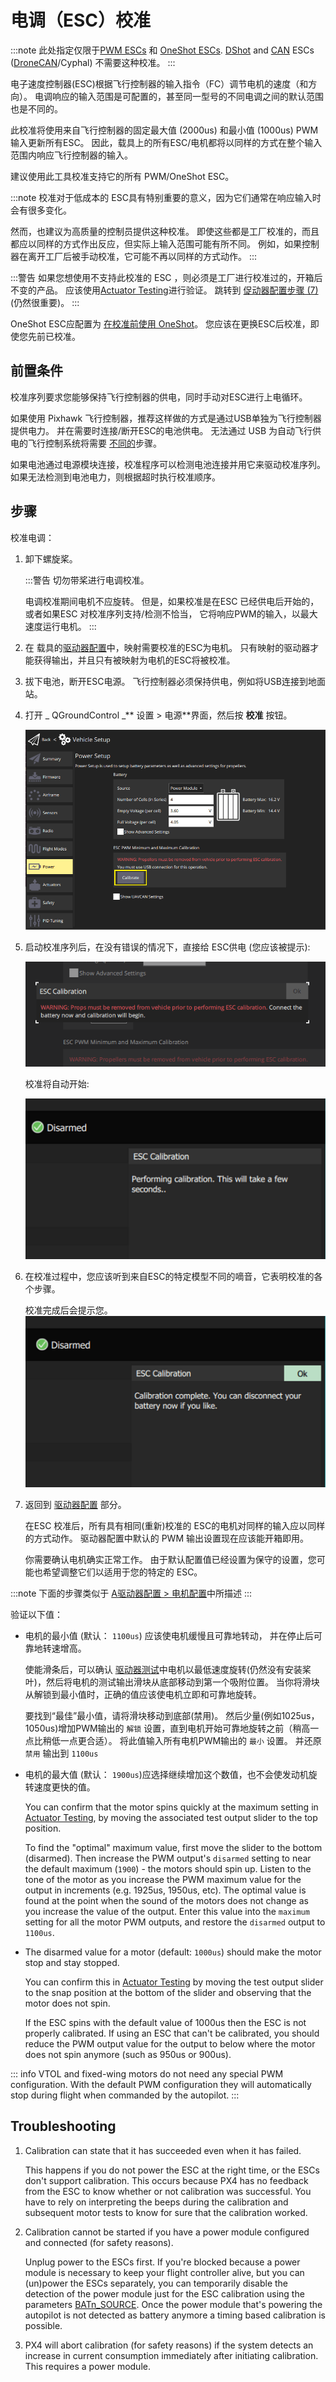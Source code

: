 # 电调（ESC）校准

:::note
此处指定仅限于[PWM ESCs](../peripherals/pwm_escs_and_servo.md) 和 [OneShot ESCs](../peripherals/oneshot.md). [DShot](../peripherals/dshot.md) and [CAN](../can/README.md) ESCs ([DroneCAN](../dronecan/escs.md)/Cyphal) 不需要这种校准。
:::

电子速度控制器(ESC)根据飞行控制器的输入指令（FC）调节电机的速度（和方向）。 电调响应的输入范围是可配置的，甚至同一型号的不同电调之间的默认范围也是不同的。

此校准将使用来自飞行控制器的固定最大值 (2000us) 和最小值 (1000us) PWM 输入更新所有ESC。 因此，载具上的所有ESC/电机都将以同样的方式在整个输入范围内响应飞行控制器的输入。

建议使用此工具校准支持它的所有 PWM/OneShot ESC。

:::note
校准对于低成本的 ESC具有特别重要的意义，因为它们通常在响应输入时会有很多变化。

然而，也建议为高质量的控制员提供这种校准。 即使这些都是工厂校准的，而且都应以同样的方式作出反应，但实际上输入范围可能有所不同。 例如，如果控制器在离开工厂后被手动校准，它可能不再以同样的方式动作。
:::

:::警告 如果您想使用不支持此校准的 ESC ，则必须是工厂进行校准过的，开箱后不变的产品。 应该使用[Actuator Testing](../config/actuators.md#actuator-testing)进行验证。 跳转到 [促动器配置步骤 (7)](#actuatorconfig_step) (仍然很重要)。
:::

OneShot ESC应配置为 [在校准前使用 OneShot](../peripherals/oneshot.md#px4-configuration)。 您应该在更换ESC后校准，即使您先前已校准。

## 前置条件

校准序列要求您能够保持飞行控制器的供电，同时手动对ESC进行上电循环。

如果使用 Pixhawk 飞行控制器，推荐这样做的方式是通过USB单独为飞行控制器提供电力。 并在需要时连接/断开ESC的电池供电。 无法通过 USB 为自动飞行供电的飞行控制系统将需要 [不同的](#problem_power_module)步骤。

如果电池通过电源模块连接，校准程序可以检测电池连接并用它来驱动校准序列。 如果无法检测到电池电力，则根据超时执行校准顺序。

## 步骤

校准电调：

1. 卸下螺旋桨。

   :::警告 切勿带桨进行电调校准。

   电调校准期间电机不应旋转。 但是，如果校准是在ESC 已经供电后开始的，或者如果ESC 对校准序列支持/检测不恰当， 它将响应PWM的输入，以最大速度运行电机。
:::

1. 在 载具的[驱动器配置](../config/actuators.md)中，映射需要校准的ESC为电机。 只有映射的驱动器才能获得输出，并且只有被映射为电机的ESC将被校准。

1. 拔下电池，断开ESC电源。 飞行控制器必须保持供电，例如将USB连接到地面站。

1. 打开 _ QGroundControl _** 设置 > 电源**界面，然后按 **校准** 按钮。

   ![电调校准步骤 1](../../assets/qgc/setup/esc/qgc_esc_calibration.png)

1. 启动校准序列后，在没有错误的情况下，直接给 ESC供电 (您应该被提示):

   ![电调校准步骤 2](../../assets/qgc/setup/esc/esc_calibration_step_2.png)

   校准将自动开始:

   ![电调校准步骤 3](../../assets/qgc/setup/esc/esc_calibration_step_3.png)

1. 在校准过程中，您应该听到来自ESC的特定模型不同的嘀音，它表明校准的各个步骤。

   校准完成后会提示您。<a id="actuatorconfig_step"></a>
   ![电调校准步骤 4](../../assets/qgc/setup/esc/esc_calibration_step_4.png)

1. 返回到 [驱动器配置](../config/actuators.md) 部分。

   在ESC 校准后，所有具有相同(重新)校准的 ESC的电机对同样的输入应以同样的方式动作。 驱动器配置中默认的 PWM 输出设置现在应该能开箱即用。

   你需要确认电机确实正常工作。 由于默认配置值已经设置为保守的设置，您可能也希望调整它们以适用于您的特定的 ESC。

:::note
下面的步骤类似于 [A驱动器配置 > 电机配置](../config/actuators.md#motor-configuration)中所描述
:::

   验证以下值：

   - 电机的最小值 (默认： `1100us`) 应该使电机缓慢且可靠地转动， 并在停止后可靠地转速增高。

     使能滑条后，可以确认 [驱动器测试](../config/actuators.md#actuator-testing)中电机以最低速度旋转(仍然没有安装桨叶)，然后将电机的测试输出滑块从底部移动到第一个吸附位置。 当你将滑块从解锁到最小值时，正确的值应该使电机立即和可靠地旋转。

     要找到“最佳”最小值，请将滑块移动到底部(禁用)。 然后少量(例如1025us，1050us)增加PWM输出的 `解锁` 设置，直到电机开始可靠地旋转之前（稍高一点比稍低一点更合适）。 将此值输入所有电机PWM输出的 `最小` 设置。 并还原 `禁用` 输出到 `1100us`

   - 电机的最大值 (默认： `1900us`)应选择继续增加这个数值，也不会使发动机旋转速度更快的值。

     You can confirm that the motor spins quickly at the maximum setting in [Actuator Testing](../config/actuators.md#actuator-testing), by moving the associated test output slider to the top position.

     To find the "optimal" maximum value, first move the slider to the bottom (disarmed). Then increase the PWM output's `disarmed` setting to near the default maximum (`1900`) - the motors should spin up. Listen to the tone of the motor as you increase the PWM maximum value for the output in increments (e.g. 1925us, 1950us, etc). The optimal value is found at the point when the sound of the motors does not change as you increase the value of the output. Enter this value into the `maximum` setting for all the motor PWM outputs, and restore the `disarmed` output to `1100us`.

   - The disarmed value for a motor (default: `1000us`) should make the motor stop and stay stopped.

     You can confirm this in [Actuator Testing](../config/actuators.md#actuator-testing) by moving the test output slider to the snap position at the bottom of the slider and observing that the motor does not spin.

     If the ESC spins with the default value of 1000us then the ESC is not properly calibrated. If using an ESC that can't be calibrated, you should reduce the PWM output value for the output to below where the motor does not spin anymore (such as 950us or 900us).

   ::: info
VTOL and fixed-wing motors do not need any special PWM configuration.
With the default PWM configuration they will automatically stop during flight when commanded by the autopilot.
:::

## Troubleshooting

1. Calibration can state that it has succeeded even when it has failed.

   This happens if you do not power the ESC at the right time, or the ESCs don't support calibration. This occurs because PX4 has no feedback from the ESC to know whether or not calibration was successful. You have to rely on interpreting the beeps during the calibration and subsequent motor tests to know for sure that the calibration worked.

   <a id="problem_power_module"></a>

1. Calibration cannot be started if you have a power module configured and connected (for safety reasons).

   Unplug power to the ESCs first. If you're blocked because a power module is necessary to keep your flight controller alive, but you can (un)power the ESCs separately, you can temporarily disable the detection of the power module just for the ESC calibration using the parameters [BATn_SOURCE](../advanced_config/parameter_reference.md#BAT1_SOURCE). Once the power module that's powering the autopilot is not detected as battery anymore a timing based calibration is possible.

1. PX4 will abort calibration (for safety reasons) if the system detects an increase in current consumption immediately after initiating calibration. This requires a power module.
